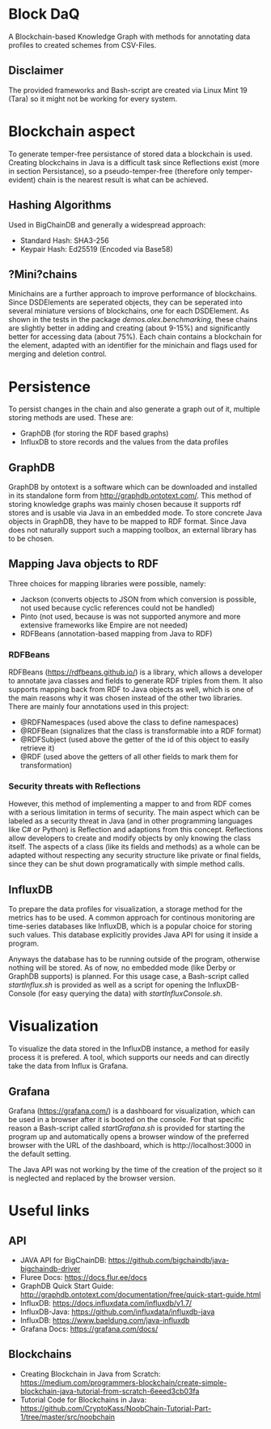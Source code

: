 # Block DaQ
A Blockchain-based Knowledge Graph with methods for annotating data profiles to created schemes from CSV-Files.

## Disclaimer
The provided frameworks and Bash-script are created via Linux Mint 19 (Tara) so it might not be working for every system.

# Blockchain aspect
To generate temper-free persistance of stored data a blockchain is used. Creating blockchains in Java is a difficult task since Reflections exist (more in section Persistance),
so a pseudo-temper-free (therefore only temper-evident) chain is the nearest result is what can be achieved.

## Hashing Algorithms
Used in BigChainDB and generally a widespread approach:
- Standard Hash: SHA3-256
- Keypair Hash: Ed25519 (Encoded via Base58)

## ?Mini?chains
Minichains are a further approach to improve performance of blockchains. Since DSDElements are seperated objects, they can be seperated into several miniature versions of blockchains, one for each DSDElement.
As shown in the tests in the package *demos.alex.benchmarking*, these chains are slightly better in adding and creating (about 9-15%) and significantly better for accessing data (about 75%).
Each chain contains a blockchain for the element, adapted with an identifier for the minichain and flags used for merging and deletion control.

# Persistence
To persist changes in the chain and also generate a graph out of it, multiple storing methods are used. These are:
- GraphDB (for storing the RDF based graphs)
- InfluxDB to store records and the values from the data profiles

## GraphDB
GraphDB by ontotext is a software which can be downloaded and installed in its standalone form from http://graphdb.ontotext.com/. This method of storing knowledge graphs was mainly chosen because it supports rdf stores
and is usable via Java in an embedded mode. To store concrete Java objects in GraphDB, they have to be mapped to RDF format. Since Java does not naturally support such a mapping toolbox, an external library has to be chosen.

## Mapping Java objects to RDF
Three choices for mapping libraries were possible, namely:
- Jackson (converts objects to JSON from which conversion is possible, not used because cyclic references could not be handled)
- Pinto (not used, because is was not supported anymore and more extensive frameworks like Empire are not needed)
- RDFBeans (annotation-based mapping from Java to RDF)

### RDFBeans
RDFBeans (https://rdfbeans.github.io/) is a library, which allows a developer to annotate java classes and fields to generate RDF triples from them. It also supports mapping back from RDF to Java objects as
well, which is one of the main reasons why it was chosen instead of the other two libraries. There are mainly four annotations used in this project:
- @RDFNamespaces (used above the class to define namespaces)
- @RDFBean (signalizes that the class is transformable into a RDF format)
- @RDFSubject (used above the getter of the id of this object to easily retrieve it)
- @RDF (used above the getters of all other fields to mark them for transformation)

### Security threats with Reflections
However, this method of implementing a mapper to and from RDF comes with a serious limitation in terms of security. The main aspect which can be labeled as a security threat in Java (and in other programming languages
like C# or Python) is Reflection and adaptions from this concept. Reflections allow developers to create and modify objects by only knowing the class itself. The aspects of a class (like its fields and methods) as a whole can 
be adapted without respecting any security structure like private or final fields, since they can be shut down programatically with simple method calls.

## InfluxDB
To prepare the data profiles for visualization, a storage method for the metrics has to be used. A common approach for continous monitoring are time-series databases like InfluxDB, which is a popular choice for storing
such values. This database explicitly provides Java API for using it inside a program.

Anyways the database has to be running outside of the program, otherwise nothing will be stored. As of now, no embedded mode (like Derby or GraphDB supports) is planned. For this usage case, a Bash-script called *startInflux.sh* is 
provided as well as a script for opening the InfluxDB-Console (for easy querying the data) with *startInfluxConsole.sh*.

# Visualization
To visualize the data stored in the InfluxDB instance, a method for easily process it is prefered. A tool, which supports our needs and can directly take the data from Influx is Grafana.

## Grafana
Grafana (https://grafana.com/) is a dashboard for visualization, which can be used in a browser after it is booted on the console. For that specific reason a Bash-script called *startGrafana.sh* is provided for starting the program up and 
automatically opens a browser window of the preferred browser with the URL of the dashboard, which is http://localhost:3000 in the default setting.

The Java API was not working by the time of the creation of the project so it is neglected and replaced by the browser version.

# Useful links
## API
* JAVA API for BigChainDB: https://github.com/bigchaindb/java-bigchaindb-driver
* Fluree Docs: https://docs.flur.ee/docs 
* GraphDB Quick Start Guide: http://graphdb.ontotext.com/documentation/free/quick-start-guide.html
* InfluxDB: https://docs.influxdata.com/influxdb/v1.7/
* InfluxDB-Java: https://github.com/influxdata/influxdb-java
* InfluxDB: https://www.baeldung.com/java-influxdb
* Grafana Docs: https://grafana.com/docs/
## Blockchains
* Creating Blockchain in Java from Scratch: https://medium.com/programmers-blockchain/create-simple-blockchain-java-tutorial-from-scratch-6eeed3cb03fa
* Tutorial Code for Blockchains in Java: https://github.com/CryptoKass/NoobChain-Tutorial-Part-1/tree/master/src/noobchain

